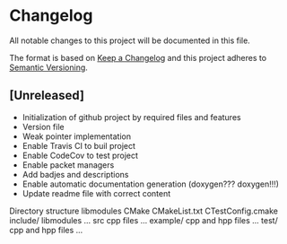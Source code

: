 # Changelog
All notable changes to this project will be documented in this file.

The format is based on [Keep a Changelog](http://keepachangelog.com/en/1.0.0/)
and this project adheres to [Semantic Versioning](http://semver.org/spec/v2.0.0.html).

## [Unreleased]
- Initialization of github project by required files and features
- Version file
- Weak pointer implementation
- Enable Travis CI to buil project
- Enable CodeCov to test project
- Enable packet managers
- Add badjes and descriptions
- Enable automatic documentation generation (doxygen??? doxygen!!!)
- Update readme file with correct content

Directory structure
    libmodules
      CMake
        CMakeList.txt
        CTestConfig.cmake
    include/
      libmodules
        ...
    src
      cpp files
      ...
    example/
      cpp and hpp files
      ...
    test/
      cpp and hpp files
      ...
